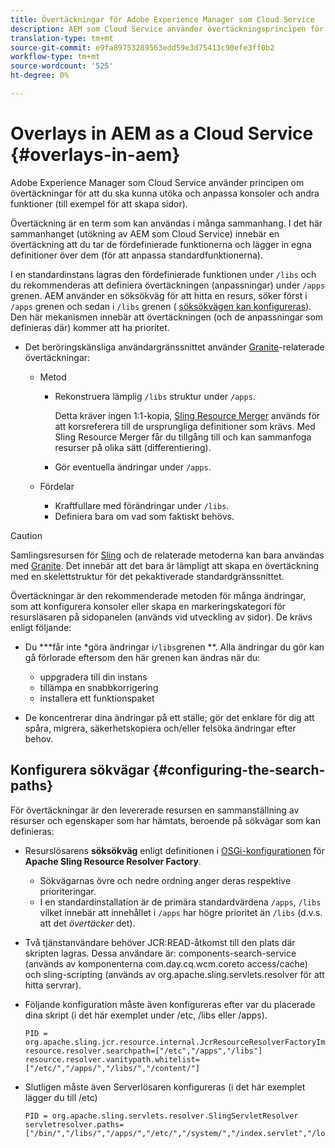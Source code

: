 ```yaml
---
title: Övertäckningar för Adobe Experience Manager som Cloud Service
description: AEM som Cloud Service använder övertäckningsprincipen för att utöka och anpassa konsoler och andra funktioner
translation-type: tm+mt
source-git-commit: e9fa89753289563edd59e3d75413c90efe3ff0b2
workflow-type: tm+mt
source-wordcount: '525'
ht-degree: 0%

---
```



# Overlays in AEM as a Cloud Service {#overlays-in-aem}

Adobe Experience Manager som Cloud Service använder principen om övertäckningar för att du ska kunna utöka och anpassa konsoler och andra funktioner (till exempel för att skapa sidor).

<!--
Adobe Experience Manager as a Cloud Service uses the principle of overlays to allow you to extend and customize the [consoles](/help/sites-developing/customizing-consoles-touch.md) and other functionality (for example, [page authoring](/help/sites-developing/customizing-page-authoring-touch.md)).
-->

Övertäckning är en term som kan användas i många sammanhang. I det här sammanhanget (utökning av AEM som Cloud Service) innebär en övertäckning att du tar de fördefinierade funktionerna och lägger in egna definitioner över dem (för att anpassa standardfunktionerna).

I en standardinstans lagras den fördefinierade funktionen under `/libs` och du rekommenderas att definiera övertäckningen (anpassningar) under `/apps` grenen. AEM använder en söksökväg för att hitta en resurs, söker först i `/apps` grenen och sedan i `/libs` grenen ( [söksökvägen kan konfigureras](#configuring-the-search-paths)). Den här mekanismen innebär att övertäckningen (och de anpassningar som definieras där) kommer att ha prioritet.

* Det beröringskänsliga användargränssnittet använder [Granite](https://helpx.adobe.com/experience-manager/6-5/sites/developing/using/reference-materials/granite-ui/api/index.html)-relaterade övertäckningar:

   * Metod

      * Rekonstruera lämplig `/libs` struktur under `/apps`.

         Detta kräver ingen 1:1-kopia, [Sling Resource Merger](/help/implementing/developing/introduction/sling-resource-merger.md) används för att korsreferera till de ursprungliga definitioner som krävs. Med Sling Resource Merger får du tillgång till och kan sammanfoga resurser på olika sätt (differentiering).

      * Gör eventuella ändringar under `/apps`.
   * Fördelar

      * Kraftfullare med förändringar under `/libs`.
      * Definiera bara om vad som faktiskt behövs.


<!-- Still links to reference material in 6.5 -->

>[!CAUTION]
>
>Samlingsresursen för [Sling](/help/implementing/developing/introduction/sling-resource-merger.md) och de relaterade metoderna kan bara användas med [Granite](https://helpx.adobe.com/experience-manager/6-5/sites/developing/using/reference-materials/granite-ui/api/index.html). Det innebär att det bara är lämpligt att skapa en övertäckning med en skelettstruktur för det pekaktiverade standardgränssnittet.

Övertäckningar är den rekommenderade metoden för många ändringar, som att konfigurera konsoler eller skapa en markeringskategori för resursläsaren på sidopanelen (används vid utveckling av sidor). De krävs enligt följande:

<!--
Overlays are the recommended method for many changes, such as [configuring your consoles](/help/sites-developing/customizing-consoles-touch.md#create-a-custom-console) or [creating your selection category to the asset browser in the side panel](/help/sites-developing/customizing-page-authoring-touch.md#add-new-selection-category-to-asset-browser) (used when authoring pages). They are required as:
-->

* Du ***får inte *göra ändringar i`/libs`grenen **. Alla ändringar du gör kan gå förlorade eftersom den här grenen kan ändras när du:

   * uppgradera till din instans
   * tillämpa en snabbkorrigering
   * installera ett funktionspaket

* De koncentrerar dina ändringar på ett ställe; gör det enklare för dig att spåra, migrera, säkerhetskopiera och/eller felsöka ändringar efter behov.

## Konfigurera sökvägar {#configuring-the-search-paths}

För övertäckningar är den levererade resursen en sammanställning av resurser och egenskaper som har hämtats, beroende på sökvägar som kan definieras:

* Resurslösarens **söksökväg** enligt definitionen i [OSGi-konfigurationen](/help/implementing/deploying/configuring-osgi.md) för **Apache Sling Resource Resolver Factory**.

   * Sökvägarnas övre och nedre ordning anger deras respektive prioriteringar.
   * I en standardinstallation är de primära standardvärdena `/apps`, `/libs` vilket innebär att innehållet i `/apps` har högre prioritet än `/libs` (d.v.s. att det *övertäcker* det).

* Två tjänstanvändare behöver JCR:READ-åtkomst till den plats där skripten lagras. Dessa användare är: components-search-service (används av komponenterna com.day.cq.wcm.coreto access/cache) och sling-scripting (används av org.apache.sling.servlets.resolver för att hitta servrar).
* Följande konfiguration måste även konfigureras efter var du placerade dina skript (i det här exemplet under /etc, /libs eller /apps).

   ```
   PID = org.apache.sling.jcr.resource.internal.JcrResourceResolverFactoryImpl
   resource.resolver.searchpath=["/etc","/apps","/libs"]
   resource.resolver.vanitypath.whitelist=["/etc/","/apps/","/libs/","/content/"]
   ```

* Slutligen måste även Serverlösaren konfigureras (i det här exemplet lägger du till /etc)

   ```
   PID = org.apache.sling.servlets.resolver.SlingServletResolver
   servletresolver.paths=["/bin/","/libs/","/apps/","/etc/","/system/","/index.servlet","/login.servlet","/services/"]
   ```

<!--
## Example of Usage {#example-of-usage}

Some examples are covered when:

* [Customizing the Consoles](/help/sites-developing/customizing-consoles-touch.md)
* [Customizing Page Authoring](/help/sites-developing/customizing-page-authoring-touch.md)
-->